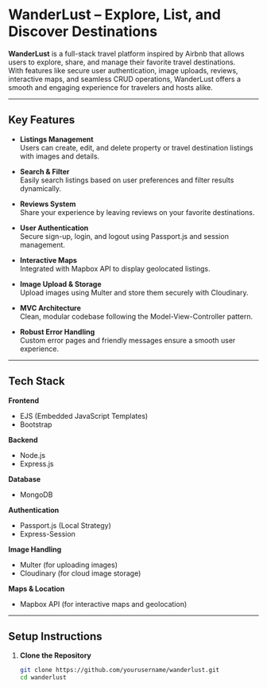 #  WanderLust – Explore, List, and Discover Destinations

**WanderLust** is a full-stack travel platform inspired by Airbnb that allows users to explore, share, and manage their favorite travel destinations.  
With features like secure user authentication, image uploads, reviews, interactive maps, and seamless CRUD operations, WanderLust offers a smooth and engaging experience for travelers and hosts alike.

---

##  Key Features

- **Listings Management**  
  Users can create, edit, and delete property or travel destination listings with images and details.

- **Search & Filter**  
  Easily search listings based on user preferences and filter results dynamically.

- **Reviews System**  
  Share your experience by leaving reviews on your favorite destinations.

- **User Authentication**  
  Secure sign-up, login, and logout using Passport.js and session management.

- **Interactive Maps**  
  Integrated with Mapbox API to display geolocated listings.

- **Image Upload & Storage**  
  Upload images using Multer and store them securely with Cloudinary.

- **MVC Architecture**  
  Clean, modular codebase following the Model-View-Controller pattern.

- **Robust Error Handling**  
  Custom error pages and friendly messages ensure a smooth user experience.


---

##  Tech Stack

**Frontend**  
- EJS (Embedded JavaScript Templates)  
- Bootstrap

**Backend**  
- Node.js  
- Express.js

**Database**  
- MongoDB 

**Authentication**  
- Passport.js (Local Strategy)  
- Express-Session

**Image Handling**  
- Multer (for uploading images)  
- Cloudinary (for cloud image storage)

**Maps & Location**  
- Mapbox API (for interactive maps and geolocation)

---

##  Setup Instructions

1. **Clone the Repository**
   ```bash
   git clone https://github.com/yourusername/wanderlust.git
   cd wanderlust
